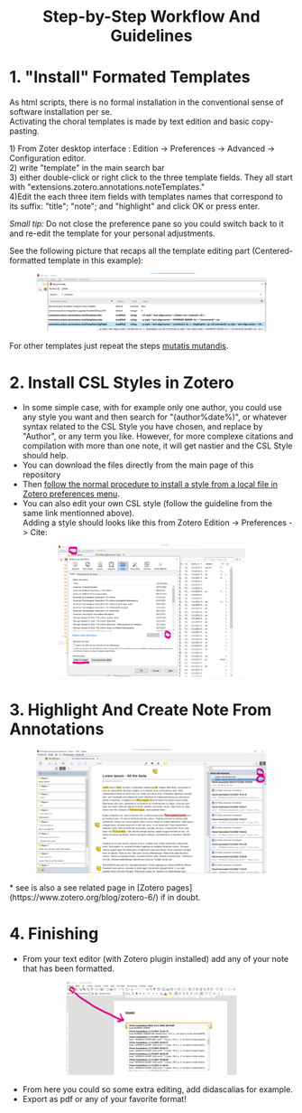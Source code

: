 # <p align="center">Step-by-Step Workflow And Guidelines</p>
# 1. "Install" Formated Templates
As html scripts, there is no formal installation in the conventional sense of software installation per se.<br />
Activating the choral templates is made by text edition and basic copy-pasting.<br />
<p> 1) From Zoter desktop interface : Edition -> Preferences -> Advanced -> Configuration editor.<br />
2) write "template" in the main search bar<br />
3) either double-click or right click to the three template fields. They all start with "extensions.zotero.annotations.noteTemplates."<br />
4)Edit the each three item fields with templates names that correspond to its suffix: "title"; "note"; and "highlight" and click OK or press enter.<br />

<i>Small tip: </i> Do not close the preference pane so you could switch back to it and re-edit the template for your personal adjustments.</p>

See the following picture that recaps all the template editing part (Centered-formatted template in this example):
<p align="center"><img src="https://github.com/betamigo98/Choral-Annotations-For-Zotero/blob/main/Screenshots/Scripts%20-%20Templates%20(Centered).png" width=81% height=90%></p>

For other templates just repeat the steps [mutatis mutandis](https://en.wikipedia.org/wiki/Mutatis_mutandis).

# 2. Install CSL Styles in Zotero
* In some simple case, with for example only one author, you could use any style you want and then search for "(author%date%)", or whatever syntax related to the CSL Style you have chosen, and replace by "Author", or any term you like. However, for more complexe citations and compilation with more than one note, it will get nastier and the CSL Style should help.
* You can download the files directly from the main page of this repository
* Then [follow the normal procedure to install a style from a local file in Zotero preferences menu](https://www.zotero.org/support/styles).
* You can also edit your own CSL style (follow the guideline from the same link mentionned above).<br />
Adding a style should looks like this from Zotero Edition -> Preferences -> Cite: <br />
<p align="center"><img src="https://github.com/betamigo98/Choral-Annotations-For-Zotero/blob/main/Screenshots/Zotero%20-%20Add%20Choral%20Style.png" width=66% height=30%></p>

# 3. Highlight And Create Note From Annotations
<p align="center"><img src="https://github.com/betamigo98/Choral-Annotations-For-Zotero/blob/main/Screenshots/Zotero%20-%20Making%20Annotations%20And%20Create%20Notes.png" width=81% height=90%></p>
* see is also a see related page in [Zotero pages](https://www.zotero.org/blog/zotero-6/) if in doubt.

# 4. Finishing
* From your text editor (with Zotero plugin installed) add any of your note that has been formatted.<br>
<p align="center"><img src="https://github.com/betamigo98/Choral-Annotations-For-Zotero/blob/main/Screenshots/LibreOffice%20-%20Add%20Notes.png" width=60% height=61%>
</p>

* From here you could so some extra editing, add didascalias for example.
* Export as pdf or any of your favorite format!
